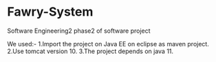 # Fawry-System
Software Engineering2 
phase2 of software project

We used:-
1.Import the project on Java EE on eclipse as maven project.
2.Use tomcat version 10.
3.The project depends on java 11.




